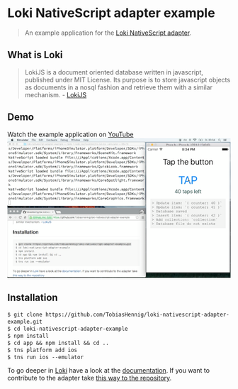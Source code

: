 # Loki NativeScript adapter example

> An example application for the [Loki NativeScript adapter](https://github.com/TobiasHennig/loki-nativescript-adapter).

## What is Loki

> LokiJS is a document oriented database written in javascript, published under MIT License. Its purpose is to store javascript objects as documents in a nosql fashion and retrieve them with a similar mechanism. - [LokiJS](https://github.com/techfort/LokiJS)

## Demo
Watch the example application on [YouTube](https://www.youtube.com/watch?v=EiVWoVq2tuk)
![image](showcase.png)

## Installation

```
$ git clone https://github.com/TobiasHennig/loki-nativescript-adapter-example.git
$ cd loki-nativescript-adapter-example
$ npm install
$ cd app && npm install && cd ..
$ tns platform add ios
$ tns run ios --emulator
```

To go deeper in [Loki](http://lokijs.org) have a look at the [documentation](http://lokijs.org/#/docs). If you want to contribute to the adapter take [this way to the repository](https://github.com/TobiasHennig/loki-nativescript-adapter).